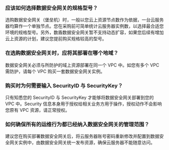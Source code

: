 
### 应该如何选择数据安全网关的规格型号？
选购数据安全网关（堡垒机）时，一般以您云上资源节点数作为依据，一台云服务器均算作一个单独节点。您在采购前可简单统计云服务器实例数，以选择最合适您环境的规格型号。另外，数盾数据安全网关暂不支持动态扩容，如果您后续有增加云上资源的计划，建议您提前购买规格较高的型号。

### 在选购数据安全网关时，应将其部署在哪个地域？
数据安全网关必须与所防护的域上资源部署在同一个 VPC 中。如您有多个 VPC 需防护，请每个 VPC 购买一套数据安全网关实例。

### 购买时为何需要输入 SecurityID 与 SecurityKey？
只有知悉您的 SecurityID 与 SecurityKey 才能够将数据安全网关部署到您的 VPC 中。Security 信息本身用于授权给相关业务方用于操作，授权动作不会影响您原有 VPC 资源，请正常授权。

### 如何确保所有的运维行为都已经纳入数据安全网关的管理范围？
建议您在购买部署数据安全网关后，将云服务器账号密码重新修改并配置到数据安全网关实例中，由数据安全网关统一发布资源，确保云服务器不能随意访问。


